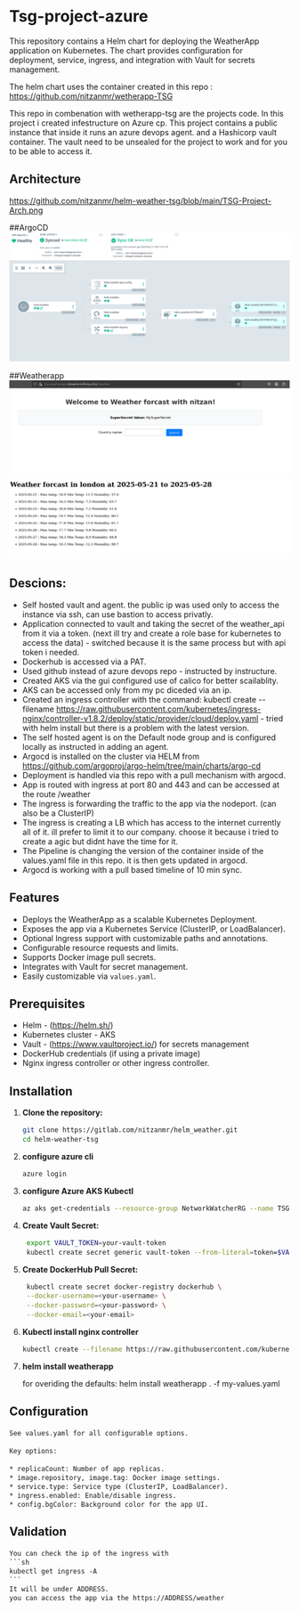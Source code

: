 # Tsg-project-azure

This repository contains a Helm chart for deploying the WeatherApp application on Kubernetes. The chart provides configuration for deployment, service, ingress, and integration with Vault for secrets management.

The helm chart uses the container created in this repo : 
<href>https://github.com/nitzanmr/wetherapp-TSG</href>

This repo in combenation with wetherapp-tsg are the projects code. 
In this project i created infestructure on Azure cp. 
This project contains a public instance that inside it runs an azure devops agent. and a Hashicorp vault container. 
The vault need to be unsealed for the project to work and for you to be able to access it. 


## Architecture
<img>https://github.com/nitzanmr/helm-weather-tsg/blob/main/TSG-Project-Arch.png</img>

##ArgoCD
![Argocd configuration of the project](argocd.png)

##Weatherapp
![first page weatherapp](weatherapp.png)
![second page weatherapp](weatherapp2.png)

## Descions:
 - Self hosted vault and agent. the public ip was used only to access the instance via ssh, can use bastion to access privatly. 
 - Application connected to vault and taking the secret of the weather_api from it via a token. (next ill try and create a role base for kubernetes to access the data) - switched because it is the same process but with api token i needed.
 - Dockerhub is accessed via a PAT.
 - Used github instead of azure devops repo - instructed by instructure.
 - Created AKS via the gui configured use of calico for better scailablity.
 - AKS can be accessed only from my pc diceded via an ip. 
 - Created an ingress controller with the command: kubectl create --filename https://raw.githubusercontent.com/kubernetes/ingress-nginx/controller-v1.8.2/deploy/static/provider/cloud/deploy.yaml - tried with helm install but there is a problem with the latest version.
 - The self hosted agent is on the Default node group and is configured locally as instructed in adding an agent.
 - Argocd is installed on the cluster via HELM from https://github.com/argoproj/argo-helm/tree/main/charts/argo-cd
 - Deployment is handled via this repo with a pull mechanism with argocd.
 - App is routed with ingress at port 80 and 443 and can be accessed at the route /weather
 - The ingress is forwarding the traffic to the app via the nodeport. (can also be a ClusterIP)
 - The ingress is creating a LB which has access to the internet currently all of it. ill prefer to limit it to our company. choose it because i tried to create a agic but didnt have the time for it. 
 - The Pipeline is changing the version of the container inside of the values.yaml file in this repo. it is then gets updated in argocd. 
 - Argocd is working with a pull based timeline of 10 min sync.
 

## Features

- Deploys the WeatherApp as a scalable Kubernetes Deployment.
- Exposes the app via a Kubernetes Service (ClusterIP, or LoadBalancer).
- Optional Ingress support with customizable paths and annotations.
- Configurable resource requests and limits.
- Supports Docker image pull secrets.
- Integrates with Vault for secret management.
- Easily customizable via `values.yaml`.

## Prerequisites

- Helm - (https://helm.sh/)
- Kubernetes cluster - AKS
- Vault - (https://www.vaultproject.io/) for secrets management
- DockerHub credentials (if using a private image)
- Nginx ingress controller or other ingress controller.

## Installation

1. **Clone the repository:**
   ```sh
   git clone https://gitlab.com/nitzanmr/helm_weather.git
   cd helm-weather-tsg
2. **configure azure cli**
    ```sh
    azure login
3. **configure Azure AKS Kubectl**
    ```sh
    az aks get-credentials --resource-group NetworkWatcherRG --name TSGAKS --overwrite-existing

4. **Create Vault Secret:**
   ```sh
    export VAULT_TOKEN=your-vault-token
    kubectl create secret generic vault-token --from-literal=token=$VAULT_TOKEN

5. **Create DockerHub Pull Secret:**
   ```sh
    kubectl create secret docker-registry dockerhub \
    --docker-username=<your-username> \
    --docker-password=<your-password> \
    --docker-email=<your-email>
6. **Kubectl install nginx controller**
    ```sh
    kubectl create --filename https://raw.githubusercontent.com/kubernetes/ingress-nginx/controller-v1.8.2/deploy/static/provider/cloud/deploy.yaml

7. **helm install weatherapp**

    for overiding the defaults:
    helm install weatherapp . -f my-values.yaml

## Configuration
    See values.yaml for all configurable options.

    Key options:

    * replicaCount: Number of app replicas.
    * image.repository, image.tag: Docker image settings.
    * service.type: Service type (ClusterIP, LoadBalancer).
    * ingress.enabled: Enable/disable ingress.
    * config.bgColor: Background color for the app UI.

## Validation
    You can check the ip of the ingress with 
    ```sh 
    kubectl get ingress -A
    ```
    It will be under ADDRESS.
    you can access the app via the https://ADDRESS/weather
    
